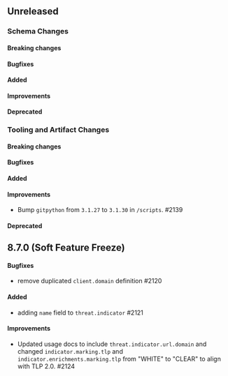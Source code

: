 <!-- When adding an entry to the Changelog:

- Please follow the Keep a Changelog: http://keepachangelog.com/ guidelines.
- Please insert your changelog line ordered by PR ID.
- Make sure you add your entry to the correct section (schema or tooling).

Thanks, you're awesome :-) -->

## Unreleased

### Schema Changes

#### Breaking changes

#### Bugfixes

#### Added

#### Improvements

#### Deprecated

### Tooling and Artifact Changes

#### Breaking changes

#### Bugfixes

#### Added

#### Improvements

* Bump `gitpython` from `3.1.27` to `3.1.30` in `/scripts`. #2139

#### Deprecated

## 8.7.0 (Soft Feature Freeze)

#### Bugfixes

* remove duplicated `client.domain` definition #2120

#### Added

* adding `name` field to `threat.indicator` #2121

#### Improvements

* Updated usage docs to include `threat.indicator.url.domain` and changed `indicator.marking.tlp` and `indicator.enrichments.marking.tlp` from "WHITE" to "CLEAR" to align with TLP 2.0. #2124


<!-- All empty sections:

## Unreleased

### Schema Changes

#### Breaking changes

#### Bugfixes

#### Added

#### Improvements

#### Deprecated

### Tooling and Artifact Changes

#### Breaking changes

#### Bugfixes

#### Added

#### Improvements

#### Deprecated

-->
